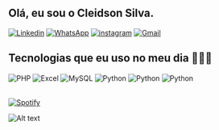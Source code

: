 ## Olá, eu sou o Cleidson Silva.
[![Linkedin](https://img.shields.io/badge/LinkedIn-0077B5?style=for-the-badge&logo=linkedin&logoColor=white
)](https://www.linkedin.com/in/cleidson-silva-a374292a4/)
[![WhatsApp](https://img.shields.io/badge/WhatsApp-25D366?style=for-the-badge&logo=whatsapp&logoColor=white
)](https://contate.me/cleidsondeselvolvedor)
[![instagram](https://img.shields.io/badge/Instagram-E4405F?style=for-the-badge&logo=instagram&logoColor=white
)](https://www.instagram.com/the_clei/)
[![Gmail](https://img.shields.io/badge/Gmail-D14836?style=for-the-badge&logo=gmail&logoColor=white
)](mailto:cleidison85@gmail.com?subject=%F0%9F%97%AF%EF%B8%8F%F0%9F%97%AF%EF%B8%8F%F0%9F%97%AF%EF%B8%8F&body=Ol%C3%A1%2C%20Cleidson%20Silva.%20Tudo%20bem%20%3F)

## Tecnologias que eu uso no meu dia 👨🏽‍💻

<div style="display: inline_block">
  <img align="center"alt="PHP" src="https://img.shields.io/badge/PHP-777BB4?style=for-the-badge&logo=php&logoColor=white" />
  <img align="center"alt="Excel" src="https://img.shields.io/badge/Microsoft_Excel-217346?style=for-the-badge&logo=microsoft-excel&logoColor=white" />
  <img align="center"alt="MySQL" src="https://img.shields.io/badge/MySQL-00000F?style=for-the-badge&logo=mysql&logoColor=white" />
  <img align="center"alt="Python" src="https://img.shields.io/badge/Python-14354C?style=for-the-badge&logo=python&logoColor=white" />
  <img align="center"alt="Python" src="https://img.shields.io/badge/Amazon_AWS-232F3E?style=for-the-badge&logo=amazon-aws&logoColor=white" />
  <img align="center"alt="Python" src="https://img.shields.io/badge/Microsoft_Azure-0089D6?style=for-the-badge&logo=microsoft-azure&logoColor=white" />
  
</div><br/>

[![Spotify](https://img.shields.io/badge/Spotify-1ED760?&style=for-the-badge&logo=spotify&logoColor=white
)](https://open.spotify.com/user/12142142592?si=0c0c3ab85ae74d04)

![Alt text](https://spotify-recently-played-readme.vercel.app/api?user=12142142592&unique={true|1|on|yes})


